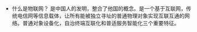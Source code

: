 
- 什么是物联网？
是中国人的发明，整合了他国的概念。是一个基于互联网，传统电信网等信息载体，让所有能被独立寻址的普通物理对象实现互联互通的网络。普通对象设备化，自治终端互联化和普适服务智能化三个重要特征。

